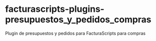 # facturascripts-plugins-presupuestos_y_pedidos_compras
Plugin de presupuestos y pedidos para FacturaScripts para compras
